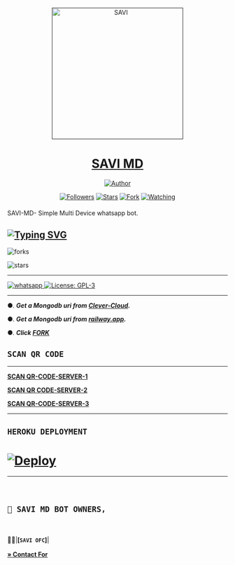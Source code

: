 
<p align="center">  
  <a href="">
    <img alt="SAVI" height="300" src="https://telegra.ph/file/fe0764cd74cddc8bf44d9.jpg">
    <h1 align="center">SAVI MD </h1>
  </a>
</p>
<p align="center">
<a href="https://github.com/babegril"><img title="Author" src="https://img.shields.io/badge/SAVI-BOT-black?style=for-the-badge&logo=telegram"></a>
<p/>
<p align="center">
<a href="https://github.com/babegril?tab=followers"><img title="Followers" src="https://img.shields.io/github/followers/babegril?label=Followers&style=social"></a>
<a href="https://github.com/babegril/SAVI_MD/stargazers/"><img title="Stars" src="https://img.shields.io/github/stars/babegril/SAVI_MD?&style=social"></a>
<a href="https://github.com/babegril/SAVI_MD/network/members"><img title="Fork" src="https://img.shields.io/github/forks/babegril/SAVI_MD?style=social"></a>
<a href="https://github.com/babegril/SAVI_MD/watchers"><img title="Watching" src="https://img.shields.io/github/watchers/babegril/SAVI_MD?label=Watching&style=social"></a>
</p>

####  
SAVI-MD- Simple Multi Device whatsapp bot.


    
## [![Typing SVG](https://readme-typing-svg.herokuapp.com?font=Rockstar-ExtraBold&color=F33A6A&lines=𝐖𝐞𝐥𝐜𝐨𝐦𝐞+𝐓𝐨:+𝓢𝓐𝓥𝓘+𝑴𝑫+𝑩𝑶𝑻;ᴏᴡɴᴇʀ+ʙʏ+ꜱᴀᴠɪ;ℂ𝕣𝕖𝕒𝕥𝕖𝕕+𝕓𝕪:+ꜱᴀᴠɪ+ᴀɴᴅ+ʙᴀɴᴜ;ᴘᴏᴡᴇʀᴅ+ʙʏ:+ꜱᴀᴠɪ+ᴡᴀʀʀɪᴏʀs+x+ᴛᴇᴀᴍ)](https://git.io/typing-svg)


![forks](https://img.shields.io/github/forks/babegril/SAVI-MD?label=Forks&style=social)

![stars](https://img.shields.io/github/stars/babegril/SAVI-MD?style=social)

----------
<a aria-label="Join our chats" href="coming soon" target="_blank">
    <img alt="whatsapp" src="https://img.shields.io/badge/Join Supporter Group-25D366?style=for-the-badge&logo=whatsapp&logoColor=white" />
  </a>
  
  <a aria-label="Secktor is free to use" href="https://github.com/SamPandey001/Secktor-Md/blob/main/LICENCE" target="_blank">
    <img alt="License: GPL-3" src="https://badges.frapsoft.com/os/gpl/gpl.png?v=103)](https://opensource.org/licenses/GPL-3.0/" target="_blank" />
  </a>

</p>


----------
●. ***Get a Mongodb uri from [Clever-Cloud](https://api.clever-cloud.com/v2/session/login).***

●. ***Get a Mongodb uri from [railway.app](https://railway.app).***

●.  ***Click [FORK](https://github.com/babegril/SAVI-MD/fork)***

## ```SCAN QR CODE```
---
**[SCAN QR-CODE-SERVER-1](https://replit.com/@DarkYasiyaofc/FORZEN-MD-V1)**



**[SCAN QR CODE-SERVER-2](https://replit.com/@DarkYasiyaofc/FORZEN-MD-V1)**

  

**[SCAN QR-CODE-SERVER-3](https://forzen-md-qr-bb8466fecf86.herokuapp.com/)**


---
## ```HEROKU DEPLOYMENT```
# [![Deploy](https://www.herokucdn.com/deploy/button.svg)](https://heroku.com/deploy?template=https://github.com/babegril/SAVI-MD)

----------
ㅤ
## **`💃 SAVI MD BOT OWNERS,`**
ㅤ


🤹‍♂️|**[`SAVI OFC`]**|

 <p align="center">  
 <a href="[https://telegra.ph/file/fe0764cd74cddc8bf44d9.jpg]
    <img alt="SAVI MD OWNER" height="80" src="[https://telegra.ph/file/fe0764cd74cddc8bf44d9.jpg]">

**[» Contact For](https://wa.me/+94770377817)**
ㅤ
 ㅤ

